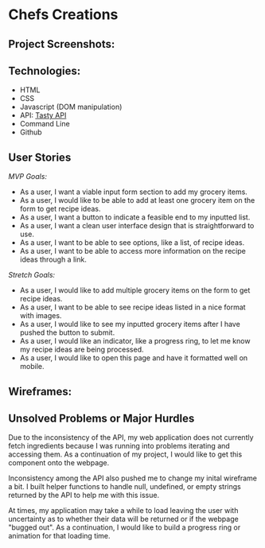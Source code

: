 # Chefs Creations


## Project Screenshots:



## Technologies:

- HTML
- CSS
- Javascript (DOM manipulation)
- API: [Tasty API](https://rapidapi.com/apidojo/api/tasty/endpoints)
- Command Line
- Github


## User Stories

*MVP Goals:*
- As a user, I want a viable input form section to add my grocery items.
- As a user, I would like to be able to add at least one grocery item on the form to get recipe ideas.
- As a user, I want a button to indicate a feasible end to my inputted list. 
- As a user, I want a clean user interface design that is straightforward to use. 
- As a user, I want to be able to see options, like a list, of recipe ideas.
- As a user, I want to be able to access more information on the recipe ideas through a link.

*Stretch Goals:*
- As a user, I would like to add multiple grocery items on the form to get recipe ideas.
- As a user, I want to be able to see recipe ideas listed in a nice format with images.
- As a user, I would like to see my inputted grocery items after I have pushed the button to submit.
- As a user, I would like an indicator, like a progress ring, to let me know my recipe ideas are being processed. 
- As a user, I would like to open this page and have it formatted well on mobile. 


## Wireframes:



## Unsolved Problems or Major Hurdles

Due to the inconsistency of the API, my web application does not currently fetch ingredients because I was running
into problems iterating and accessing them. As a continuation of my project, I would like to get this component onto the webpage.

Inconsistency among the API also pushed me to change my inital wireframe a bit. I built helper functions 
to handle null, undefined, or empty strings returned by the API to help me with this issue.

At times, my application may take a while to load leaving the user with uncertainty as to whether their data will be returned or
if the webpage "bugged out". As a continuation, I would like to build a progress ring or animation for that loading time.


